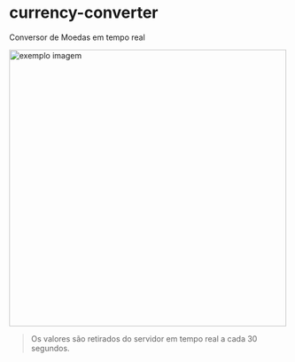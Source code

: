 # currency-converter
 Conversor de Moedas em tempo real

 <img width="500px" src="./Imagens/currency-converter-img" alt="exemplo imagem">

 > Os valores são retirados do servidor em tempo real a cada 30 segundos.

